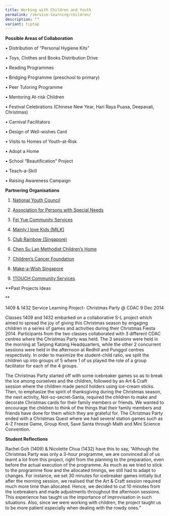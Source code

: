 ```yaml
---
title: Working with Children and Youth
permalink: /service-learning/children/
description: ""
variant: tiptap
---
```

<p><strong>Possible Areas of Collaboration</strong>
</p>
<p>• Distribution of “Personal Hygiene Kits”</p>
<p>• Toys, Clothes and Books Distribution Drive</p>
<p>• Reading Programmes</p>
<p>• Bridging Programme (preschool to primary)</p>
<p>• Peer Tutoring Programme</p>
<p>• Mentoring At-risk Children</p>
<p>• Festival Celebrations (Chinese New Year, Hari Raya Puasa, Deepavali,
Christmas)</p>
<p>• Carnival Facilitators</p>
<p>• Design of Well-wishes Card</p>
<p>• Visits to Homes of Youth-at-Risk</p>
<p>• Adopt a Home</p>
<p>• School “Beautification” Project</p>
<p>• Teach-a-Skill</p>
<p>• Raising Awareness Campaign</p>
<p><strong>Partnering Organisations</strong>
</p>
<ol data-tight="true" class="tight">
<li>
<p><a href="http://www.nyc.pa.gov.sg/" rel="noopener noreferrer nofollow" target="_blank">National Youth Council</a>
</p>
</li>
<li>
<p><a href="http://www.apsn.org.sg/" rel="noopener noreferrer nofollow" target="_blank">Association for Persons with Special Needs</a>
</p>
</li>
<li>
<p><a href="http://www.fycs.org/" rel="noopener noreferrer nofollow" target="_blank">Fei Yue Community Services</a>
</p>
</li>
<li>
<p><a href="http://www.milk.org.sg/milk/index.php" rel="noopener noreferrer nofollow" target="_blank">Mainly I love Kids (MILK)</a>
</p>
</li>
<li>
<p><a href="http://www.clubrainbow.org/" rel="noopener noreferrer nofollow" target="_blank">Club Rainbow (Singapore)</a>
</p>
</li>
<li>
<p><a href="https://www.cslmch.org.sg/volunteers" rel="noopener noreferrer nofollow" target="_blank">Chen Su Lan Methodist Children’s Home</a>
</p>
</li>
<li>
<p><a href="https://www.ccf.org.sg/get-involved/volunteer/" rel="noopener noreferrer nofollow" target="_blank">Children’s Cancer Foundation</a>
</p>
</li>
<li>
<p><a href="https://makeawish.org.sg/" rel="noopener noreferrer nofollow" target="_blank">Make-a-Wish Singapore</a>
</p>
</li>
<li>
<p><a href="https://www.touch.org.sg/get-involved/volunteer.html" rel="noopener noreferrer nofollow" target="_blank">1TOUCH Community Services</a>
</p>
</li>
</ol>
<p>**Past Projects Ideas</p>
<p>**</p>
<p>1409 &amp; 1432 Service Learning Project- Christmas Party @ CDAC 9 Dec
2014</p>
<p>Classes 1409 and 1432 embarked on a collaborative S-L project which aimed
to spread the joy of giving this Christmas season by engaging children
in a series of games and activities during their Christmas Fiesta 2014.
Participants from the two classes collaborated with 3 different CDAC centres
where the Christmas Party was held. The 3 sessions were held in the morning
at Tanjong Katong Headquarters, while the other 2 concurrent sessions were
held in the afternoon at Redhill and Punggol centres respectively. In order
to maximize the student-child ratio, we split the children up into groups
of 5 where 1 of us played the role of a group facilitator for each of the
4 groups.</p>
<p>The Christmas Party started off with some icebreaker games so as to break
the ice among ourselves and the children, followed by an Art &amp; Craft
session where the children made pencil holders using ice-cream sticks.
Then, to emphasize the spirit of thanksgiving during the Christmas season,
the next activity, Not-so-secret-Santa, required the children to make and
decorate Christmas cards for their family members or friends. We wanted
to encourage the children to think of the things that their family members
and friends have done for them which they are grateful for. The Christmas
Party ended with a Christmas Quest where we had several station games such
as A-Z Freeze Game, Group Knot, Save Santa through Math and Mini Science
Convention.</p>
<p><strong>Student Reflections</strong>
</p>
<p>Rachel Goh (1409) &amp; Nicolette Chua (1432) have this to say, “Although
the Christmas Party was only a 3-hour programme, we are convinced all of
us learnt a lot from this project, right from the planning to the preparation,
even before the actual execution of the programme. As much as we tried
to stick to the programme flow and the allocated timings, we still had
to adapt to changes. For instance, we set 30 minutes for icebreaker games
initially but after the morning session, we realised that the Art &amp;
Craft session required much more time than allocated. Hence, we decided
to cut 10 minutes from the icebreakers and made adjustments throughout
the afternoon sessions. This experience has taught us the importance of
improvisation in such situations. Also, since we were working with children,
the project taught us to be more patient especially when dealing with the
rowdy ones.”</p>